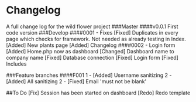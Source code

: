 Changelog
======
A full change log for the wild flower project
###Master
####v0.0.1
First code version
###Develop
####0001  - Fixes
[Fixed] Duplicates in every page which checks for framework. Not needed as already testing in Index.
[Added] New plants page
[Added] Changelog
####0002 - Login form
[Added] Home.php now as dashboard
[Changed] Dashboard name to company name
[Fixed] Database connection
[Fixed] Login form
[Fixed] Includes

###Feature branches
####F001
1 - [Added] Username sanitizing
2 - [Added] All sanitizing
2 - [Fixed] Email 'must not be blank'

##To Do
[Fix] Session has been started on dashboard
[Redo] Redo template
